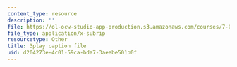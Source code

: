 ```yaml
---
content_type: resource
description: ''
file: https://ol-ocw-studio-app-production.s3.amazonaws.com/courses/7-012-introduction-to-biology-fall-2004/d204273e4c0159cabda73aeebe501b0f_N2jFzZA1e14.vtt
file_type: application/x-subrip
resourcetype: Other
title: 3play caption file
uid: d204273e-4c01-59ca-bda7-3aeebe501b0f
---
```

